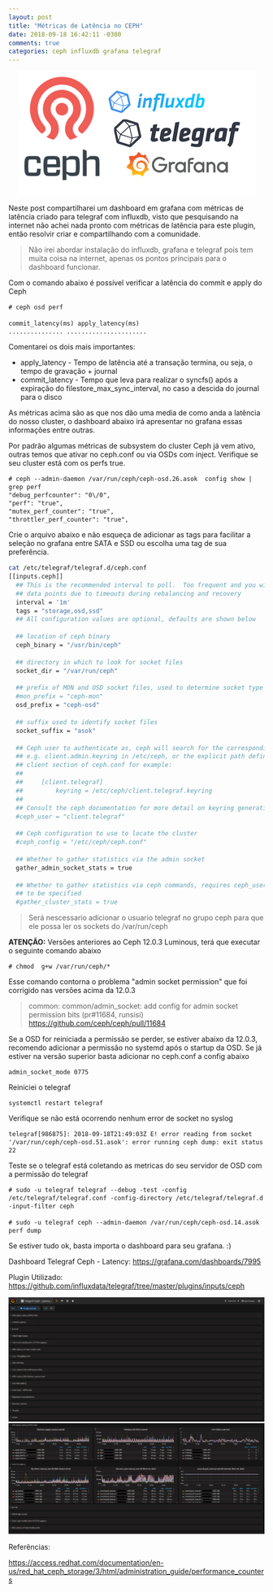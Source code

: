 ```yaml
---
layout: post
title: "Métricas de Latência no CEPH"
date: 2018-09-18 16:42:11 -0300
comments: true
categories: ceph influxdb grafana telegraf
---
```


<span style="display:block;text-align:center">![](/images/ceph/ceph-metrica-logo.png)</span>

Neste post compartilharei um dashboard em grafana com métricas de latência criado para telegraf com influxdb, visto que pesquisando na internet não achei nada pronto com métricas de latência para este plugin, então resolvir criar e compartilhando com a comunidade.

>Não irei abordar instalação do influxdb, grafana e telegraf pois tem muita coisa na internet, apenas os pontos principais para o dashboard funcionar.

Com o comando abaixo é possível verificar a latência do commit e apply do Ceph

    # ceph osd perf

    commit_latency(ms) apply_latency(ms)
    ............... ......................

Comentarei os dois mais importantes: 

- apply_latency - Tempo de latência até a transação termina, ou seja, o tempo de gravação + journal
- commit_latency - Tempo que leva para realizar o syncfs() após a expiração do filestore_max_sync_interval, no caso a descida do journal para o disco

As métricas acima são as que nos dão uma media de como anda a latência do nosso cluster, o dashboard abaixo irá apresentar no grafana essas informações entre outras.

Por padrão algumas métricas de subsystem do cluster Ceph já vem ativo, outras temos que ativar no ceph.conf ou via OSDs com inject. Verifique se seu cluster está com os perfs true.

    # ceph --admin-daemon /var/run/ceph/ceph-osd.26.asok  config show | grep perf
    "debug_perfcounter": "0\/0",
    "perf": "true",
    "mutex_perf_counter": "true",
    "throttler_perf_counter": "true",


Crie o arquivo abaixo e não esqueça de adicionar as tags para facilitar a seleção no grafana entre SATA e SSD ou escolha uma tag de sua preferência. 

```bash
cat /etc/telegraf/telegraf.d/ceph.conf
[[inputs.ceph]]
  ## This is the recommended interval to poll.  Too frequent and you will lose
  ## data points due to timeouts during rebalancing and recovery
  interval = '1m'
  tags = "storage,osd,ssd"
  ## All configuration values are optional, defaults are shown below

  ## location of ceph binary
  ceph_binary = "/usr/bin/ceph"

  ## directory in which to look for socket files
  socket_dir = "/var/run/ceph"

  ## prefix of MON and OSD socket files, used to determine socket type
  #mon_prefix = "ceph-mon"
  osd_prefix = "ceph-osd"

  ## suffix used to identify socket files
  socket_suffix = "asok"

  ## Ceph user to authenticate as, ceph will search for the corresponding keyring
  ## e.g. client.admin.keyring in /etc/ceph, or the explicit path defined in the
  ## client section of ceph.conf for example:
  ##
  ##     [client.telegraf]
  ##         keyring = /etc/ceph/client.telegraf.keyring
  ##
  ## Consult the ceph documentation for more detail on keyring generation.
  #ceph_user = "client.telegraf"

  ## Ceph configuration to use to locate the cluster
  #ceph_config = "/etc/ceph/ceph.conf"

  ## Whether to gather statistics via the admin socket
  gather_admin_socket_stats = true

  ## Whether to gather statistics via ceph commands, requires ceph_user and ceph_config
  ## to be specified
  #gather_cluster_stats = true

```

> Será nescessario adicionar o usuario telegraf no grupo ceph para que ele possa ler os sockets do /var/run/ceph 

**ATENÇÃO:** Versões anteriores ao Ceph 12.0.3 Luminous, terá que executar o seguinte comando abaixo

    # chmod  g+w /var/run/ceph/*

Esse comando contorna o problema "admin socket permission" que foi corrigido nas versões acima da 12.0.3

>common: common/admin_socket: add config for admin socket permission bits (pr#11684, runsisi)
>https://github.com/ceph/ceph/pull/11684

Se a OSD for reiniciada a permissão se perder, se estiver abaixo da 12.0.3, recomendo adicionar a permissão no systemd após o startup da OSD. Se já estiver na versão superior basta adicionar no ceph.conf a config abaixo

    admin_socket_mode 0775

Reiniciei o telegraf

    systemctl restart telegraf 

Verifique se não está ocorrendo nenhum error de socket no syslog

    telegraf[986875]: 2018-09-18T21:49:03Z E! error reading from socket '/var/run/ceph/ceph-osd.51.asok': error running ceph dump: exit status 22

Teste se o telegraf está coletando as metricas do seu servidor de OSD com a permissão do telegraf

    # sudo -u telegraf telegraf --debug -test -config /etc/telegraf/telegraf.conf -config-directory /etc/telegraf/telegraf.d  -input-filter ceph

    # sudo -u telegraf ceph --admin-daemon /var/run/ceph/ceph-osd.14.asok perf dump

Se estiver tudo ok, basta importa o dashboard para seu grafana. :)


Dashboard Telegraf Ceph - Latency: https://grafana.com/dashboards/7995

Plugin Utilizado: https://github.com/influxdata/telegraf/tree/master/plugins/inputs/ceph


<span style="display:block;text-align:center">![](/images/ceph/ceph-latencia.png) </span>
<span style="display:block;text-align:center">![](/images/ceph/ceph-grafico.png) </span>

Referências: 

https://access.redhat.com/documentation/en-us/red_hat_ceph_storage/3/html/administration_guide/performance_counters

